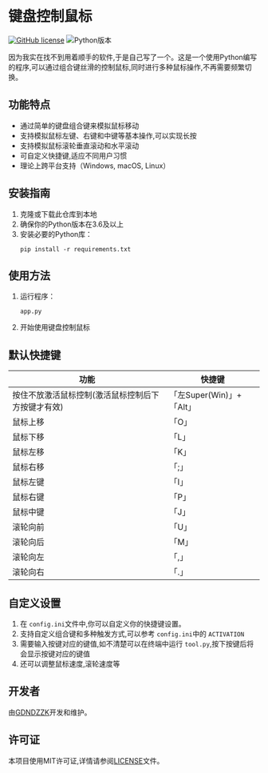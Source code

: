 # 键盘控制鼠标

[![GitHub license](https://img.shields.io/github/license/GDNDZZK/keyboardControlMouse.svg)](https://github.com/GDNDZZK/keyboardControlMouse/blob/master/LICENSE) ![Python版本](https://img.shields.io/badge/python-3.6%2B-blue)

因为我实在找不到用着顺手的软件,于是自己写了一个。这是一个使用Python编写的程序,可以通过组合键丝滑的控制鼠标,同时进行多种鼠标操作,不再需要频繁切换。

## 功能特点

- 通过简单的键盘组合键来模拟鼠标移动
- 支持模拟鼠标左键、右键和中键等基本操作,可以实现长按
- 支持模拟鼠标滚轮垂直滚动和水平滚动
- 可自定义快捷键,适应不同用户习惯
- 理论上跨平台支持（Windows, macOS, Linux）

## 安装指南

1. 克隆或下载此仓库到本地
2. 确保你的Python版本在3.6及以上
3. 安装必要的Python库：
   ```shell
   pip install -r requirements.txt
   ```

## 使用方法

1. 运行程序：
   ```
   app.py
   ```
2. 开始使用键盘控制鼠标

## 默认快捷键

| 功能                                               | 快捷键                   |
| -------------------------------------------------- | ------------------------ |
| 按住不放激活鼠标控制(激活鼠标控制后下方按键才有效) | 「左Super(Win)」+「Alt」 |
| 鼠标上移                                           | 「O」                    |
| 鼠标下移                                           | 「L」                    |
| 鼠标左移                                           | 「K」                    |
| 鼠标右移                                           | 「;」                    |
| 鼠标左键                                           | 「I」                    |
| 鼠标右键                                           | 「P」                    |
| 鼠标中键                                           | 「J」                    |
| 滚轮向前                                           | 「U」                    |
| 滚轮向后                                           | 「M」                    |
| 滚轮向左                                           | 「,」                    |
| 滚轮向右                                           | 「.」                    |

## 自定义设置

1. 在 `config.ini`文件中,你可以自定义你的快捷键设置。
2. 支持自定义组合键和多种触发方式,可以参考 `config.ini`中的 `ACTIVATION`
3. 需要输入按键对应的键值,如不清楚可以在终端中运行 `tool.py`,按下按键后将会显示按键对应的键值
4. 还可以调整鼠标速度,滚轮速度等

## 开发者

由[GDNDZZK](https://github.com/GDNDZZK)开发和维护。

## 许可证

本项目使用MIT许可证,详情请参阅[LICENSE](https://github.com/GDNDZZK/keyboardControlMouse/blob/master/LICENSE)文件。
